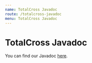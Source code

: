```yaml
---
name: TotalCross Javadoc
route: /totalcross-javadoc
menu: TotalCross Javadoc
---
```


# TotalCross Javadoc

You can find our Javadoc [here](https://rs.totalcross.com/doc/).
